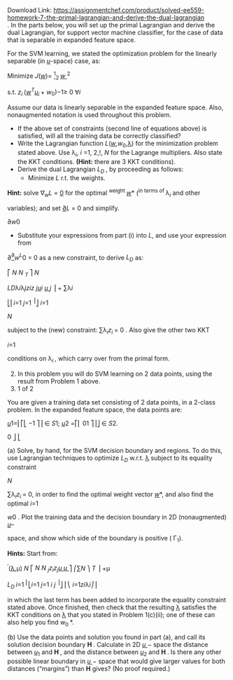 Download Link: https://assignmentchef.com/product/solved-ee559-homework-7-the-primal-lagrangian-and-derive-the-dual-lagrangian
<br>
. In the parts below, you will set up the primal Lagrangian and derive the dual Lagrangian, for support vector machine classifier, for the case of data that is separable in expanded feature space.

For the SVM learning, we stated the optimization problem for the linearly separable (in <em><sub> </sub></em><em><u>u</u></em>-space) case, as:

Minimize <em>J</em>(<em><u>w</u></em>)= <u><sup>1</sup></u><sub>2 </sub><em><u>w </u></em><sup>2             </sup><sub>  </sub>

s.t. <em>z<sub>i </sub></em>(<em><u>w</u><sup>T</sup><u>u</u><sub>i </sub></em>+ <em>w</em><sub>0</sub>)−1≥ 0 ∀<em>i</em>

<em> </em>

Assume our data is linearly separable in the expanded feature space.  Also, nonaugmented notation is used throughout this problem.

<ul>

 <li>If the above set of constraints (second line of equations above) is satisfied, will all the training data be correctly classified?</li>

 <li>Write the Lagrangian function <em>L</em>(<em><u>w</u></em>,<em>w</em><sub>0</sub>,<u>λ</u>) for the minimization problem stated above.  Use  <em> </em>λ<em><sub>i</sub></em>, <em>i </em>=1, 2,!, <em>N</em> for the Lagrange multipliers.  Also state the KKT conditions.  <strong>(Hint:</strong>  there are 3 KKT conditions).</li>

 <li>Derive the dual Lagrangian <em>L<sub>D </sub></em>, by proceeding as follows:

  <ul>

   <li>Minimize <em>L</em>  r.t. the weights.</li>

  </ul></li>

</ul>

<strong>Hint:</strong> solve <em> </em>∇<em><u><sub>w</sub></u>L </em>= <u>0</u> for the optimal <sup>weight </sup><em><sub> </sub></em><em><u>w</u></em>* (<sup>in terms of </sup><em><sub> </sub></em>λ<em><sub>i</sub></em> and other

variables); and set <u>∂</u><em>L </em>= 0 and simplify.

<em> </em>∂<em>w</em>0

<ul>

 <li>Substitute your expressions from part (i) into <em>L</em>, and use your expression from</li>

</ul>

∂<u><sup>∂</sup></u><em>w</em><em><sup>L</sup></em>0 = 0 as a new constraint, to derive <em><sub> </sub>L<sub>D</sub></em> as:

<em> </em>

⎡ <em>N    N                        </em><em><sub>T       </sub></em>⎤       <em>N</em>

<em>L</em><em>D</em>λ<em>i</em>λ<em>jz</em><em>iz </em><em>j<u>u</u></em><em>i <u>u </u></em><em>j </em>⎥ + ∑λ<em>i</em>

<em><sub>                       </sub></em>⎣⎢<em>i</em>=1 <em>j</em>=1                              <sup>⎥</sup>⎦      <em>i</em>=1

<em>N</em>

subject to the (new) constraint:  ∑λ<em><sub>i</sub>z<sub>i </sub></em>= 0 .  Also give the other two KKT

<em> </em><em>i</em>=1

conditions on λ<em><sub>i </sub></em>, which carry over from the primal form.




<ol start="2">

 <li>In this problem you will do SVM learning on 2 data points, using the result from Problem 1 above.</li>

 <li>1 of 2</li>

</ol>

You are given a training data set consisting of 2 data points, in a 2-class problem.  In the expanded feature space, the data points are:

<em> <u>u</u></em>1=⎢⎡⎣ −1 ⎤⎥ ∈ <em>S</em>1;       <em><u>u</u></em>2 =⎡⎢ 01 ⎤⎥⎦ ∈ <em>S</em>2.

0 ⎦                          ⎣

(a) Solve, by hand, for the SVM decision boundary and regions.  To do this, use Lagrangian techniques to optimize <em> L<sub>D</sub></em> w.r.t. <u>λ</u>  subject to its equality constraint

<em>N</em>

∑λ<em><sub>i</sub>z<sub>i </sub></em>= 0, in order to find the optimal weight vector <em><sub> </sub></em><em><u>w</u></em>*, and also find the optimal <em> </em><em>i</em>=1

<em>w</em>0 .  Plot the training data and the decision boundary in 2D (nonaugmented) <em><u>u</u></em>–

<em> </em>

space, and show which side of the boundary is positive ( Γ<sub>1</sub>).




<strong>Hints:</strong>  Start from:

<sup>′</sup>(<u>λ</u>,µ) <em>N </em>⎡ <em>N N <sub>j</sub>z<sub>i</sub>z<sub>j</sub><u>u u </u></em>⎤ ⎛∑<em>N </em>⎞ <em>T </em>⎥ +µ

<strong>         </strong> <em>L<sub>D                      </sub></em><em>i</em>=1             <sup>⎢</sup>⎣<em>i</em>=1 <em>j</em>=1                    <em>i      j </em><sup>⎥</sup>⎦       ⎜⎝ <em>i</em>=1<em>z</em><em>i</em>λ<em>i</em>⎠⎟

in which the last term has been added to incorporate the equality constraint stated above.  Once finished, then check that the resulting <u>λ</u> satisfies the KKT conditions on <u>λ</u> that you stated in Problem 1(c)(ii); one of these can also help you find <em><sub> </sub>w</em><sub>0 </sub>*.

(b) Use the data points and solution you found in part (a), and call its solution decision boundary <strong> H </strong>.  Calculate in 2D <em><sub> </sub></em><em><u>u </u></em>− space the distance between <em><sub> </sub><u>u</u></em><sub>1</sub> and <strong> H </strong>, and the distance between <em> <u>u</u></em><sub>2</sub> and <strong> H </strong>.  Is there any other possible linear boundary in <em><sub> </sub></em><em><u>u </u></em>− space that would give larger values for both distances (“margins”) than <strong> H</strong> gives?  (No proof required.)


